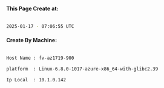 
   
#### This Page Create at:

```bash

2025-01-17 - 07:06:55 UTC

```

#### Create By Machine:

```bash

Host Name : fv-az1719-900

platform  : Linux-6.8.0-1017-azure-x86_64-with-glibc2.39

Ip Local  : 10.1.0.142

```

